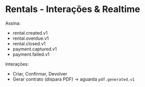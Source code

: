 # Rentals - Interações & Realtime

Assina:
- rental.created.v1
- rental.overdue.v1
- rental.closed.v1
- payment.captured.v1
- payment.failed.v1

Interações:
- Criar, Confirmar, Devolver
- Gerar contrato (dispara PDF) -> aguarda `pdf.generated.v1`